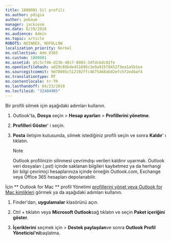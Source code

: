 ```yaml
---
title: 1800001 Sil profili
ms.author: pdigia
author: pebaum
manager: jackiesm
ms.date: 8/29/2018
ms.audience: Admin
ms.topic: article
ROBOTS: NOINDEX, NOFOLLOW
localization_priority: Normal
ms.collection: Adm_O365
ms.custom: 1800001
ms.assetid: a5c5cf46-d23b-40c7-8983-34fdcbdc02fe
ms.openlocfilehash: ad29c88bde451695c3e9a915f8452f3ea1a5b1ea
ms.sourcegitcommit: 9d78905c512192ffc4675468abd2efc5f2e4baf4
ms.translationtype: MT
ms.contentlocale: tr-TR
ms.lasthandoff: 04/23/2019
ms.locfileid: "32404985"
---
```

Bir profili silmek için aşağıdaki adımları kullanın.
  
1. Outlook'ta, **Dosya** seçin \> **Hesap ayarları** \> **Profillerini yönetme**.
    
2. **Profilleri Göster**' i seçin.
    
3. **Posta** iletişim kutusunda, silmek istediğiniz profili seçin ve sonra **Kaldır**' ı tıklatın.
    
    > [!NOTE]
    > Outlook profilinizin silinmesi çevrimdışı verileri kaldırır uyarmak. Outlook veri dosyaları (.pst) içinde saklanan bilgileri kaybetmez ya da herhangi bir bilgi çevrimiçi hesaplarınıza içinde örneğin Outlook.com, Exchange veya Office 365 hesapları depolanabilir. 
  
İçin ** Outlook for Mac ** profil Yönetimi [profillerini yönet veya Outlook for Mac kimlikleri](https://support.office.com/article/fed2a955-74df-4a24-bef6-78a426958c4c.aspx) görmek ya da aşağıdaki adımları kullanın. 
  
1. Finder'dan, **uygulamalar** klasörünü açın. 
    
2. Ctrl + tıklatın veya **Microsoft Outlook**sağ tıklatın ve seçin **Paket içeriğini göster**.
    
3. **İçeriklerini** seçmek için \> **Destek paylaşılan**ve sonra **Outlook Profil Yöneticisi'ni**başlatma.
    


